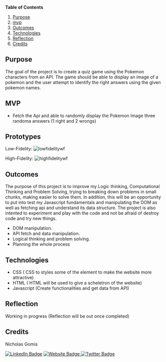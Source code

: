 **Table of Contents**
1. [Purpose](#{Purpose}) 
2. [mvp](#{Mvp})
3. [Outcomes](#{Outcomes})
4. [Technologies](#{Technologies})
5. [Reflection](#{Reflection})
6. [Credits](#{Credits})



## Purpose

The goal of the project is to create a quiz game using the Pokemon characters from an API. The game should be able to display an image of a pokemon and the user attempt to identify the right answers using the given pokemon names.



## MVP
- Fetch the Api and able to randomly display the Pokemon Image three randoma answers (1 right and 2 wrongs)


## Prototypes
Low-Fidelity:
<img src="https://i.ibb.co/Krf72Q7/Clean-Shot-2022-05-24-at-16-50-17-2x.png" alt="lowfidelitywf"/>


High-Fidelity:
<img src="https://i.ibb.co/QmKcV4Q/Clean-Shot-2022-06-07-at-17-35-13-2x.png" alt="highfidelitywf"/>

## Outcomes
The purpose of this project is to improve my Logic thinking, Computational Thinking and  Problem Solving, trying to breaking down problems in small chunks, making easier to solve them. In addition, this will be an opportunity to put into test my Javascript fundamentals and manipulating the DOM as well as fetching api and understand its data structure. The project is also intented to experiment and play with the code and not be afraid of destroy code and try new things. 

- DOM manipulation.
- API fetch and data manipulation.
- Logical thinking and problem solving.
- Planning the whole process



## Technologies

- CSS ( CSS to styles some of the element to make the website more attractive)
- HTML ( HTML  will be used to give a scheletron of the website)
- Javascript (Create functionalities and get data from API)


## Reflection

Working in progress (Reflection will be out once completed)

## Credits
Nicholas Gomis

<p align="left">
  <a href="https://www.linkedin.com/in/nicholasgomis/">
    <img src="https://img.shields.io/badge/LinkedIn-blue?style=for-the-badge&logo=linkedin&logoColor=white" alt="LinkedIn Badge"></a>
  <a href="https://portfolio-nicholasgomis.vercel.app">
    <img src="https://img.shields.io/badge/Website-3b5998?style=for-the-badge&logo=google-chrome&logoColor=white" alt="Website Badge"/>
  </a>
  <a href="https://twitter.com/nicholasgomis">
    <img src="https://img.shields.io/badge/Twitter-blue?style=for-the-badge&logo=twitter&logoColor=white" alt="Twitter Badge"/>
  </a>
</p>
</br>
